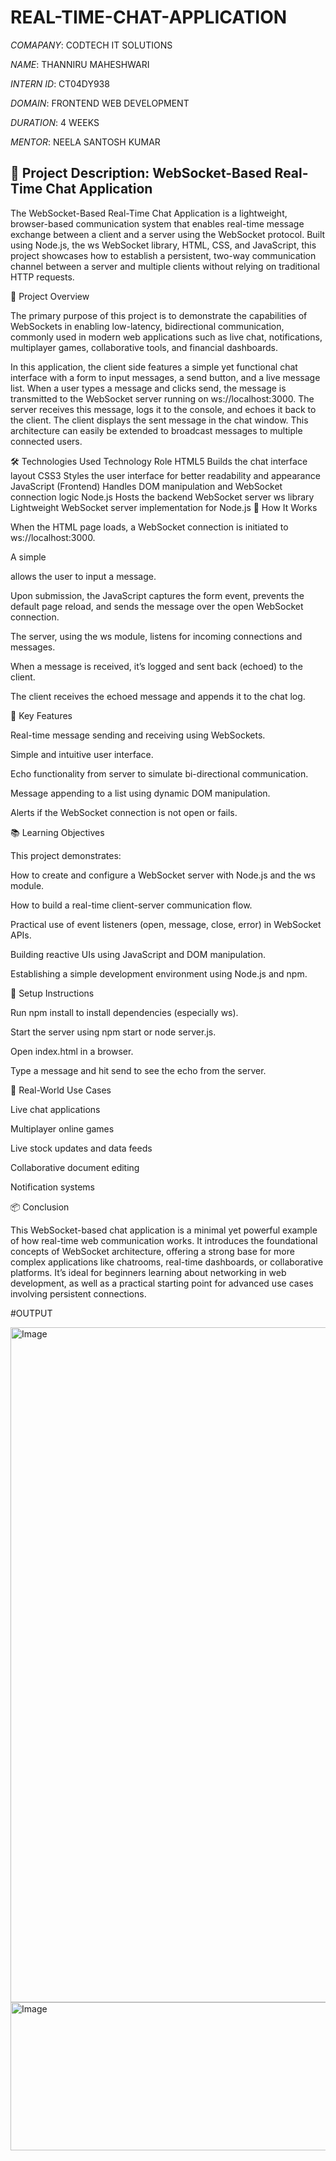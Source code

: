# REAL-TIME-CHAT-APPLICATION

*COMAPANY*: CODTECH IT SOLUTIONS

*NAME*: THANNIRU MAHESHWARI

*INTERN ID*: CT04DY938

*DOMAIN*: FRONTEND WEB DEVELOPMENT

*DURATION*: 4 WEEKS

*MENTOR*: NEELA SANTOSH KUMAR

## 📄 Project Description: WebSocket-Based Real-Time Chat Application 

The WebSocket-Based Real-Time Chat Application is a lightweight, browser-based communication system that enables real-time message exchange between a client and a server using the WebSocket protocol. Built using Node.js, the ws WebSocket library, HTML, CSS, and JavaScript, this project showcases how to establish a persistent, two-way communication channel between a server and multiple clients without relying on traditional HTTP requests.

🧩 Project Overview

The primary purpose of this project is to demonstrate the capabilities of WebSockets in enabling low-latency, bidirectional communication, commonly used in modern web applications such as live chat, notifications, multiplayer games, collaborative tools, and financial dashboards.

In this application, the client side features a simple yet functional chat interface with a form to input messages, a send button, and a live message list. When a user types a message and clicks send, the message is transmitted to the WebSocket server running on ws://localhost:3000. The server receives this message, logs it to the console, and echoes it back to the client. The client displays the sent message in the chat window. This architecture can easily be extended to broadcast messages to multiple connected users.

🛠️ Technologies Used
Technology	Role
HTML5	Builds the chat interface layout
CSS3	Styles the user interface for better readability and appearance
JavaScript (Frontend)	Handles DOM manipulation and WebSocket connection logic
Node.js	Hosts the backend WebSocket server
ws library	Lightweight WebSocket server implementation for Node.js
🔄 How It Works

When the HTML page loads, a WebSocket connection is initiated to ws://localhost:3000.

A simple <form> allows the user to input a message.

Upon submission, the JavaScript captures the form event, prevents the default page reload, and sends the message over the open WebSocket connection.

The server, using the ws module, listens for incoming connections and messages.

When a message is received, it’s logged and sent back (echoed) to the client.

The client receives the echoed message and appends it to the chat log.

🎯 Key Features

Real-time message sending and receiving using WebSockets.

Simple and intuitive user interface.

Echo functionality from server to simulate bi-directional communication.

Message appending to a list using dynamic DOM manipulation.

Alerts if the WebSocket connection is not open or fails.

📚 Learning Objectives

This project demonstrates:

How to create and configure a WebSocket server with Node.js and the ws module.

How to build a real-time client-server communication flow.

Practical use of event listeners (open, message, close, error) in WebSocket APIs.

Building reactive UIs using JavaScript and DOM manipulation.

Establishing a simple development environment using Node.js and npm.

🔧 Setup Instructions

Run npm install to install dependencies (especially ws).

Start the server using npm start or node server.js.

Open index.html in a browser.

Type a message and hit send to see the echo from the server.

🧠 Real-World Use Cases

Live chat applications

Multiplayer online games

Live stock updates and data feeds

Collaborative document editing

Notification systems

📦 Conclusion

This WebSocket-based chat application is a minimal yet powerful example of how real-time web communication works. It introduces the foundational concepts of WebSocket architecture, offering a strong base for more complex applications like chatrooms, real-time dashboards, or collaborative platforms. It’s ideal for beginners learning about networking in web development, as well as a practical starting point for advanced use cases involving persistent connections.

#OUTPUT

<img width="1920" height="1080" alt="Image" src="https://github.com/user-attachments/assets/6ad05633-f1d4-45f4-8d46-cacbd7bfcbd6" />

<img width="809" height="237" alt="Image" src="https://github.com/user-attachments/assets/46ac53bd-afac-492d-bd3b-d4f377dd30c8" />
